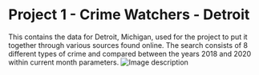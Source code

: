 # Project 1 - Crime Watchers - Detroit

This contains the data for Detroit, Michigan, used for the project to put it together through various sources found online. The search consists of 8 different types of crime and compared between the years 2018 and 2020 within current month parameters.
![Image description](https://www.bridgemi.com/sites/default/files/styles/article_hero_image/public/hero_images/detroit-2.jpg?itok=Nz5gcEGX)
